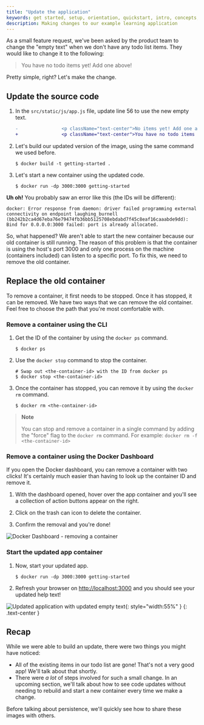 ```yaml
---
title: "Update the application"
keywords: get started, setup, orientation, quickstart, intro, concepts, containers, docker desktop
description: Making changes to our example learning application
---
```



As a small feature request, we've been asked by the product team to
change the "empty text" when we don't have any todo list items. They
would like to change it to the following:

> You have no todo items yet! Add one above!

Pretty simple, right? Let's make the change.

## Update the source code

1. In the `src/static/js/app.js` file, update line 56 to use the new empty text.

    ```diff
    -                <p className="text-center">No items yet! Add one above!</p>
    +                <p className="text-center">You have no todo items yet! Add one above!</p>
    ```

2. Let's build our updated version of the image, using the same command we used before.

    ```console
    $ docker build -t getting-started .
    ```

3. Let's start a new container using the updated code.

    ```console
    $ docker run -dp 3000:3000 getting-started
    ```

**Uh oh!** You probably saw an error like this (the IDs will be different):

```console
docker: Error response from daemon: driver failed programming external connectivity on endpoint laughing_burnell 
(bb242b2ca4d67eba76e79474fb36bb5125708ebdabd7f45c8eaf16caaabde9dd): Bind for 0.0.0.0:3000 failed: port is already allocated.
```

So, what happened? We aren't able to start the new container because our old container is still
running. The reason of this problem is that the container is using the host's port 3000 and
only one process on the machine (containers included) can listen to a specific port. To fix this, 
we need to remove the old container.

## Replace the old container

To remove a container, it first needs to be stopped. Once it has stopped, it can be removed. We have two
ways that we can remove the old container. Feel free to choose the path that you're most comfortable with.

### Remove a container using the CLI

1. Get the ID of the container by using the `docker ps` command.

    ```console
    $ docker ps
    ```

2. Use the `docker stop` command to stop the container.

    ```console
    # Swap out <the-container-id> with the ID from docker ps
    $ docker stop <the-container-id>
    ```

3. Once the container has stopped, you can remove it by using the `docker rm` command.

    ```console
    $ docker rm <the-container-id>
    ```

>**Note**
>
>You can stop and remove a container in a single command by adding the "force" flag
>to the `docker rm` command. For example: `docker rm -f <the-container-id>`
>

### Remove a container using the Docker Dashboard

If you open the Docker dashboard, you can remove a container with two clicks! It's certainly
much easier than having to look up the container ID and remove it.

1. With the dashboard opened, hover over the app container and you'll see a collection of action
    buttons appear on the right.

2. Click on the trash can icon to delete the container. 

3. Confirm the removal and you're done!

![Docker Dashboard - removing a container](images/dashboard-removing-container.png)

### Start the updated app container

1. Now, start your updated app.

    ```console
    $ docker run -dp 3000:3000 getting-started
    ```

2. Refresh your browser on [http://localhost:3000](http://localhost:3000) and you should see your updated help text!

![Updated application with updated empty text](images/todo-list-updated-empty-text.png){: style="width:55%" }
{: .text-center }

## Recap

While we were able to build an update, there were two things you might have noticed:

- All of the existing items in our todo list are gone! That's not a very good app! We'll talk about that
shortly.
- There were _a lot_ of steps involved for such a small change. In an upcoming section, we'll talk about 
how to see code updates without needing to rebuild and start a new container every time we make a change.

Before talking about persistence, we'll quickly see how to share these images with others.
